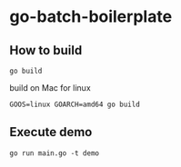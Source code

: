 # go-batch-boilerplate

## How to build

```
go build
```

build on Mac for linux

```
GOOS=linux GOARCH=amd64 go build
```

## Execute demo

```
go run main.go -t demo
```